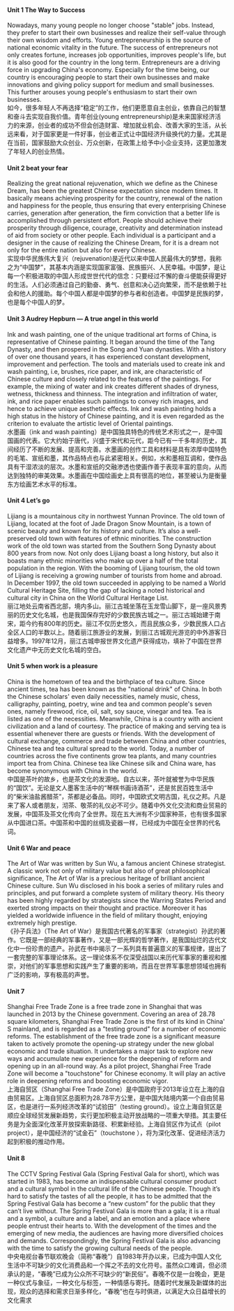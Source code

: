 #### Unit 1 The Way to Success
Nowadays, many young people no longer choose "stable" jobs. Instead, they prefer to start their own businesses and realize their self-value through their own wisdom and efforts. Young entrepreneurship is the source of national economic vitality in the future. The success of entrepreneurs not only creates fortune, increases job opportunities, improves people's life, but it is also good for the country in the long term. Entrepreneurs are a driving force in upgrading China's economy. Especially for the time being, our country is encouraging people to start their own businesses and make innovations and giving policy support for medium and small businesses. This further arouses young people's enthusiasm to start their own businesses.<br>
如今，很多年轻人不再选择“稳定”的工作，他们更愿意自主创业，依靠自己的智慧和奋斗去实现自我价值。青年创业(young entrepreneurship)是未来国家经济活力的来源，创业者的成功不但会创造财富、增加就业机会、改善大家的生活，从长远来看，对于国家更是一件好事，创业者正式让中国经济升级换代的力量。尤其是在当前，国家鼓励大众创业、万众创新，在政策上给予中小企业支持，这更加激发了年轻人的创业热情。

#### Unit 2 beat your fear
Realizing the great national rejuvenation, which we define as the Chinese Dream, has been the greatest Chinese expectation since modem times. It basically means achieving prosperity for the country, renewal of the nation and happiness for the people, thus ensuring that every enterprising Chinese carries, generation after generation, the firm conviction that a better life is accomplished through persistent effort. People should achieve their prosperity through diligence, courage, creativity and determination instead of aid from society or other people. Each individual is a participant and a designer in the cause of realizing the Chinese Dream, for it is a dream not only for the entire nation but also for every Chinese.<br>
实现中华民族伟大复兴（rejuvenation)是近代以来中国人民最伟大的梦想，我称之为“中国梦”，其基本内涵是实现国家富强、民族振兴、人民幸福。中国梦，是让每一个积极进取的中国人形成世世代代的信念：只要经过不懈的奋斗便能获得更好的生活。人们必须通过自己的勤奋、勇气、创意和决心迈向繁荣，而不是依赖于社会和他人的援助。每个中国人都是中国梦的参与者和创造者。中国梦是民族的梦，也是每个中国人的梦。

#### Unit 3 Audrey Hepburn — A true angel in this world
Ink and wash painting, one of the unique traditional art forms of China, is representative of Chinese painting. It began around the time of the Tang Dynasty, and then prospered in the Song and Yuan dynasties. With a history of over one thousand years, it has experienced constant development, improvement and perfection. The tools and materials used to create ink and wash painting, i.e, brushes, rice paper, and ink, are characteristic of Chinese culture and closely related to the features of the paintings. For example, the mixing of water and ink creates different shades of dryness, wetness, thickness and thinness. The integration and infiltration of water, ink, and rice paper enables such paintings to convey rich images, and hence to achieve unique aesthetic effects. Ink and wash painting holds a high status in the history of Chinese painting, and it is even regarded as the criterion to evaluate the artistic level of Oriental paintings.<br>
水墨画（ink and wash painting）是中国独具特色的传统艺术形式之一，是中国国画的代表。它大约始于唐代，兴盛于宋代和元代，距今已有一千多年的历史，其间经历了不断的发展、提高和完善。水墨画的创作工具和材料是具有浓厚中国特色的毛笔、宣纸和墨，其作品特点也与此紧密相关。例如，水和墨相互调和，使作品具有干湿浓淡的层次。水墨和宣纸的交融渗透也使画作善于表现丰富的意向，从而达到独特的审美效果。水墨画在中国绘画史上具有很高的地位，甚至被认为是衡量东方绘画艺术水平的标准。

#### Unit 4 Let’s go
Lijiang is a mountainous city in northwest Yunnan Province. The old town of Lijiang, located at the foot of Jade Dragon Snow Mountain, is a town of scenic beauty and known for its history and culture. It’s also a well-preserved old town with features of ethnic minorities. The construction work of the old town was started from the Southern Song Dynasty about 800 years from now. Not only does Lijiang boast a long history, but also it boasts many ethnic minorities who make up over a half of the total population in the region. With the booming of Lijiang tourism, the old town of Lijiang is receiving a growing number of tourists from home and abroad. In December 1997, the old town succeeded in applying to be named a World Cultural Heritage Site, filling the gap of lacking a noted historical and cultural city in China on the World Cultural Heritage List.<br>
丽江地处云南省西北部，境内多山。丽江古城坐落在玉龙雪山脚下，是一座风景秀丽的历史文化名城，也是我国保存完好的少数民族古城之一。丽江古城始建于南宋，距今约有800年的历史。丽江不仅历史悠久，而且民族众多，少数民族人口占全区人口的半数以上。随着丽江旅游业的发展，到丽江古城观光游览的中外游客日益增多。1997年12月，丽江古城申报世界文化遗产获得成功，填补了中国在世界文化遗产中无历史文化名城的空白。

#### Unit 5 when work is a pleasure
China is the hometown of tea and the birthplace of tea culture. Since ancient times, tea has been known as the "national drink" of China. In both the Chinese scholars' even daily necessities, namely music, chess, calligraphy, painting, poetry, wine and tea and common people's seven ones, namely firewood, rice, oil, salt, soy sauce, vinegar and tea. Tea is listed as one of the necessities. Meanwhile, China is a country with ancient civilization and a land of courtesy. The practice of making and serving tea is essential whenever there are guests or friends. With the development of cultural exchange, commerce and trade between China and other countries, Chinese tea and tea cultural spread to the world. Today, a number of countries across the five continents grow tea plants, and many countries import tea from China. Chinese tea like Chinese silk and China ware, has become synonymous with China in the world.<br>
中国是茶叶的故乡，也是茶文化的发源地。自古以来，茶叶就被誉为中华民族的“国饮”。无论是文人墨客生活中的“琴棋书画诗酒茶”，还是贫民百姓生活中的“柴米油盐酱醋茶”，茶都是必备品。同时，中国欧式文明古国，礼仪之邦。凡是来了客人或者朋友，沏茶、敬茶的礼仪必不可少。随着中外文化交流和商业贸易的发展，中国茶及茶文化传向了全世界。现在五大洲有不少国家种茶，也有很多国家从中国进口茶。中国茶和中国的丝绸及瓷器一样，已经成为中国在全世界的代名词。

#### Unit 6 War and peace
The Art of War was written by Sun Wu, a famous ancient Chinese strategist. A classic work not only of military value but also of great philosophical significance, The Art of War is a precious heritage of brilliant ancient Chinese culture. Sun Wu disclosed in his book a series of military rules and principles, and put forward a complete system of military theory. His theory has been highly regarded by strategists since the Warring States Period and exerted strong impacts on their thought and practice. Moreover it has yielded a worldwide influence in the field of military thought, enjoying extremely high prestige.<br>
《孙子兵法》（The Art of War）是我国古代著名的军事家（strategist）孙武的著作。它既是一部经典的军事著作，又是一部光辉的哲学著作，是我国灿烂的古代文化中一份珍贵的遗产。孙武在书中揭示了一系列具有普遍意义的军事规律，提出了一套完整的军事理论体系。这一理论体系不仅深受战国以来历代军事家的重视和推崇，对他们的军事思想和实践产生了重要的影响，而且在世界军事思想领域也拥有广泛的影响，享有极高的声誉。

#### Unit 7
Shanghai Free Trade Zone is a free trade zone in Shanghai that was launched in 2013 by the Chinese government. Covering an area of 28.78 square kilometers, Shanghai Free Trade Zone is the first of its kind in China' S mainland, and is regarded as a "testing ground" for a number of economic reforms. The establishment of the free trade zone is a significant measure taken to actively promote the opening-up strategy under the new global economic and trade situation. It undertakes a major task to explore new ways and accumulate new experience for the deepening of reform and opening up in an all-round way. As a pilot project, Shanghai Free Trade Zone will become a "touchstone" for Chinese economy. It will play an active role in deepening reforms and boosting economic vigor.<br>
上海自贸区（Shanghai Free Trade Zone）是中国政府于2013年设立在上海的自由贸易区。上海自贸区总面积为28.78平方公里，是中国大陆境内第一个自由贸易区，也是进行一系列经济改革的“试验田”（testing ground）。设立上海自贸区是顺应全球经贸发展新趋势，实行更加积极主动开放战略的一项重大举措。其主要任务是为全面深化改革开放探索新路径、积累新经验。上海自贸区作为试点（pilot project），是中国经济的“试金石”（touchstone ），将为深化改革、促进经济活力起到积极的推动作用。

#### Unit 8
The CCTV Spring Festival Gala (Spring Festival Gala for short), which was started in 1983, has become an indispensable cultural consumer product and a cultural symbol in the cultural life of the Chinese people. Though it’s hard to satisfy the tastes of all the people, it has to be admitted that the Spring Festival Gala has become a “new custom” for the public that they can’t live without. The Spring Festival Gala is more than a gala; it is a ritual and a symbol, a culture and a label, and an emotion and a place where people entrust their hearts to. With the development of the times and the emerging of new media, the audiences are having more diversified choices and demands. Correspondingly, the Spring Festival Gala is also advancing with the time to satisfy the growing cultural needs of the people. <br>
中央电视台春节联欢晚会（简称“春晚”）自1983年开办以来，已成为中国人文化生活中不可缺少的文化消费品和一个挥之不去的文化符号。虽然众口难调，但必须承认的是，“春晚”已成为公众所不可缺少的“新民俗”。春晚不仅是一台晚会，更是一种仪式与象征，一种文化与标签，一种情感与寄托。随着时代发展及新媒体的出现，观众的选择和需求日渐多样化，“春晚”也在与时俱进，以满足大众日益增长的文化需求